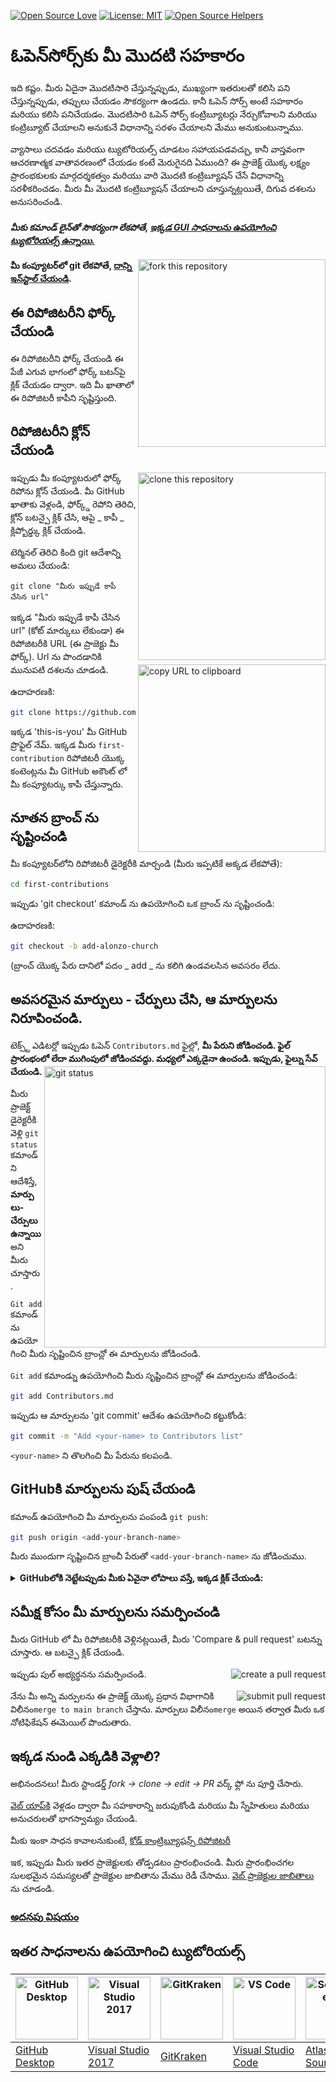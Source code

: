 [![Open Source Love](https://badges.frapsoft.com/os/v1/open-source.svg?v=103)](https://github.com/ellerbrock/open-source-badges/)
[![License: MIT](https://img.shields.io/badge/License-MIT-green.svg)](https://opensource.org/licenses/MIT)
[![Open Source Helpers](https://www.codetriage.com/roshanjossey/first-contributions/badges/users.svg)](https://www.codetriage.com/roshanjossey/first-contributions)

# ఓపెన్‌సోర్స్‌కు మీ మొదటి సహకారం

ఇది కష్టం. మీరు ఏదైనా మొదటిసారి చేస్తున్నప్పుడు, ముఖ్యంగా ఇతరులతో కలిసి పని చేస్తున్నప్పుడు, తప్పులు చేయడం సౌకర్యంగా ఉండదు. కానీ ఓపెన్ సోర్స్ అంటే సహకారం మరియు కలిసి పనిచేయడం. మొదటిసారి ఓపెన్ సోర్స్ కంట్రిబ్యూటర్లు నేర్చుకోవాలని మరియు కంట్రిబ్యూట్ చేయాలని అనుకునే విధానాన్ని సరళం చేయాలని మేము అనుకుంటున్నాము.

వ్యాసాలు చదవడం మరియు ట్యుటోరియల్స్ చూడటం సహాయపడవచ్చు, కానీ వాస్తవంగా ఆచరణాత్మక వాతావరణంలో చేయడం కంటే మెరుగైనది ఏముంది? ఈ ప్రాజెక్ట్ యొక్క లక్ష్యం ప్రారంభకులకు మార్గదర్శకత్వం మరియు వారి మొదటి కంట్రిబ్యూషన్ చేసే విధానాన్ని సరళీకరించడం. మీరు మీ మొదటి కంట్రిబ్యూషన్ చేయాలని చూస్తున్నట్లయితే, దిగువ దశలను అనుసరించండి.

#### _మీకు కమాండ్ లైన్‌తో సౌకర్యంగా లేకపోతే, [ఇక్కడ GUI సాధనాలను ఉపయోగించి ట్యుటోరియల్స్ ఉన్నాయి.](#ఇతర-సాధనాలను-ఉపయోగించి-ట్యుటోరియల్స్)_

<img align="right" width="300" src="https://firstcontributions.github.io/assets/Readme/fork.png" alt="fork this repository" />

#### మీ కంప్యూటర్‌లో git లేకపోతే, [దాన్ని ఇన్‌స్టాల్ చేయండి](https://docs.github.com/en/get-started/quickstart/set-up-git).

## ఈ రిపోజిటరీని ఫోర్క్ చేయండి

ఈ రిపోజిటరీని ఫోర్క్ చేయండి ఈ పేజీ ఎగువ భాగంలో ఫోర్క్ బటన్‌పై క్లిక్ చేయడం ద్వారా.
ఇది మీ ఖాతాలో ఈ రిపోజిటరీ కాపీని సృష్టిస్తుంది.

## రిపోజిటరీని క్లోన్ చేయండి

<img align="right" width="300" src="https://firstcontributions.github.io/assets/Readme/clone.png" alt="clone this repository" />

ఇప్పుడు మీ కంప్యూటరులో ఫోర్క్ రిపోను క్లోన్ చేయండి. మీ GitHub ఖాతాకు వెళ్లండి, ఫోర్క్డ్ రెపోని తెరిచి, క్లోన్ బటన్పై క్లిక్ చేసి, ఆపై _ కాపీ _ క్లిప్బోర్డ్కు క్లిక్ చేయండి.

టెర్మినల్ తెరిచి కింది git ఆదేశాన్ని అమలు చేయండి:

```
git clone "మీరు ఇప్పుడే కాపీ చేసిన url"
```

ఇక్కడ "మీరు ఇప్పుడే కాపీ చేసిన url" (కోట్ మార్కులు లేకుండా) ఈ రిపోజిటరీకి URL (ఈ ప్రాజెక్టు మీ ఫోర్క్). Url ను పొందడానికి మునుపటి దశలను చూడండి.
<img align="right" width="300" src="https://firstcontributions.github.io/assets/Readme/copy-to-clipboard.png" alt="copy URL to clipboard" />

ఉదాహరణకి:

```bash
git clone https://github.com/this-is-you/first-contributions.git
```

ఇక్కడ 'this-is-you' మీ GitHub ప్రొఫైల్ నేమ్. ఇక్కడ మీరు `first-contribution` రిపోజిటరీ యొక్క కంటెంట్లను మీ GitHub అకౌంట్ లో మీ కంప్యూటర్కు కాపీ చేస్తున్నారు.

## నూతన బ్రాంచ్ ను సృష్టించండి

మీ కంప్యూటర్‌లోని రిపోజిటరీ డైరెక్టరీకి మార్చండి (మీరు ఇప్పటికే అక్కడ లేకపోతే):

```bash
cd first-contributions
```

ఇప్పుడు 'git checkout' కమాండ్ ను ఉపయోగించి ఒక బ్రాంచ్ ను సృష్టించండి:

ఉదాహరణకి:

```bash
git checkout -b add-alonzo-church
```

(బ్రాంచ్ యొక్క పేరు దానిలో పదం _ add _ ను కలిగి ఉండవలసిన అవసరం లేదు.

## అవసరమైన మార్పులు - చేర్పులు చేసి, ఆ మార్పులను నిరూపించండి.

టెక్స్ట్ ఎడిటర్లో ఇప్పుడు ఓపెన్ `Contributors.md` ఫైల్లో, **మీ పేరుని జోడించండి. ఫైల్ ప్రారంభంలో లేదా ముగింపులో జోడించవద్దు. మధ్యలో ఎక్కడైనా ఉంచండి. ఇప్పుడు, ఫైల్ను సేవ్ చేయండి.**
<img align="right" width="450" src="https://firstcontributions.github.io/assets/Readme/git-status.png" alt="git status" />

మీరు ప్రాజెక్ట్ డైరెక్టరీకి వెళ్లి `git status` కమాండ్ ని ఆదేశిస్తే, **మార్పులు-చేర్పులు ఉన్నాయి** అని మీరు చూస్తారు.

`Git add ` కమాండ్ ను ఉపయోగించి మీరు సృష్టించిన బ్రాంచ్లో ఈ మార్పులను జోడించండి.

`Git add` కమాండ్ను ఉపయోగించి మీరు సృష్టించిన బ్రాంచ్లో ఈ మార్పులను జోడించండి:

```bash
git add Contributors.md
```

ఇప్పుడు ఆ మార్పులను 'git commit' ఆదేశం ఉపయోగించి కట్టుకోండి:

```bash
git commit -m "Add <your-name> to Contributors list"
```

`<your-name>` ని తొలగించి మీ పేరును కలపండి.

## GitHubకి మార్పులను పుష్ చేయండి

కమాండ్ ఉపయోగించి మీ మార్పులను పంపండి `git push`:

```bash
git push origin <add-your-branch-name>
```

మీరు ముందుగా సృష్టించిన బ్రాంచీ పేరుతో `<add-your-branch-name>` ను జోడించుము.

<details>
<summary> <strong>GitHubలోకి  నెట్టేటప్పుడు మీకు ఏవైనా లోపాలు వస్తే, ఇక్కడ క్లిక్ చేయండి:</strong> </summary>

- ### ప్రమాణీకరణ లోపం
     <pre>remote: Support for password authentication was removed on August 13, 2021. Please use a personal access token instead.
  remote: Please see https://github.blog/2020-12-15-token-authentication-requirements-for-git-operations/ for more information.
  fatal: Authentication failed for 'https://github.com/<your-username>/first-contributions.git/'</pre>
  మీ ఖాతాకు SSH కీని రూపొందించడం మరియు కాన్ఫిగర్ చేయడంపై [GitHub's tutorial](https://docs.github.com/en/authentication/connecting-to-github-with-ssh/adding-a-new-ssh-key-to-your-github-account) వెళ్లండి.

</details>

## సమీక్ష కోసం మీ మార్పులను సమర్పించండి

మీరు GitHub లో మీ రిపోజిటరీకి వెళ్లినట్లయితే, మీరు 'Compare & pull request' బటన్ను చూస్తారు. ఆ బటన్పై క్లిక్ చేయండి.

<img style="float: right;" src="https://firstcontributions.github.io/assets/Readme/compare-and-pull.png" alt="create a pull request" />

ఇప్పుడు పుల్ అభ్యర్థనను సమర్పించండి.

<img style="float: right;" src="https://firstcontributions.github.io/assets/Readme/submit-pull-request.png" alt="submit pull request" />

నేను మీ అన్ని మర్పులను ఈ ప్రాజెక్ట్ యొక్క ప్రధాన విభాగానికి విలీనం`merge to main branch` చేస్తాను.
మార్పులు విలీనం`merge` అయిన తర్వాత మీరు ఒక నోటిఫికేషన్ ఈమెయిల్ పొందుతారు.

## ఇక్కడ నుండి ఎక్కడికి వెళ్లాలి?

అభినందనలు! మీరు స్టాండర్డ్ _fork -> clone -> edit -> PR_ వర్క్ ఫ్లో ను పూర్తి చేసారు.

[వెబ్ యాప్‌కి](https://firstcontributions.github.io/#social-share) వెళ్లడం ద్వారా మీ సహకారాన్ని జరుపుకోండి మరియు మీ స్నేహితులు మరియు అనుచరులతో భాగస్వామ్యం చేయండి.

మీకు ఇంకా సాధన కావాలనుకుంటే, [కోడ్ కాంట్రిబ్యూషన్స్ రిపోజిటరీ](https://github.com/roshanjossey/code-contributions)

ఇక, ఇప్పుడు మీరు ఇతర ప్రాజెక్టులకు తోడ్పడటం ప్రారంభించండి. మీరు ప్రారంభించగల సులభమైన సమస్యలతో ప్రాజెక్టుల జాబితాను మేము రెడీ చేసాము. [వెబ్ ప్రాజెక్టుల జాబితాలు](https://firstcontributions.github.io/#project-list) ను చూడండి.

### [అదనపు విషయం](../additional-material/git_workflow_scenarios/additional-material.md)

## ఇతర సాధనాలను ఉపయోగించి ట్యుటోరియల్స్

| <a href="../gui-tool-tutorials/github-desktop-tutorial.md"><img alt="GitHub Desktop" src="https://desktop.github.com/images/desktop-icon.svg" width="100"></a> | <a href="../gui-tool-tutorials/github-windows-vs2017-tutorial.md"><img alt="Visual Studio 2017" src="https://upload.wikimedia.org/wikipedia/commons/c/cd/Visual_Studio_2017_Logo.svg" width="100"></a> | <a href="../gui-tool-tutorials/gitkraken-tutorial.md"><img alt="GitKraken" src="https://firstcontributions.github.io/assets/gui-tool-tutorials/gitkraken-tutorial/gk-icon.png" width="100"></a> | <a href="../gui-tool-tutorials/github-windows-vs-code-tutorial.md"><img alt="VS Code" src="https://upload.wikimedia.org/wikipedia/commons/1/1c/Visual_Studio_Code_1.35_icon.png" width=100></a> | <a href="../gui-tool-tutorials/sourcetree-macos-tutorial.md"><img alt="Sourcetree App" src="https://wac-cdn.atlassian.com/dam/jcr:81b15cde-be2e-4f4a-8af7-9436f4a1b431/Sourcetree-icon-blue.svg" width=100></a> | <a href="../gui-tool-tutorials/github-windows-intellij-tutorial.md"><img alt="IntelliJ IDEA" src="https://upload.wikimedia.org/wikipedia/commons/thumb/9/9c/IntelliJ_IDEA_Icon.svg/512px-IntelliJ_IDEA_Icon.svg.png" width=100></a> |
| -------------------------------------------------------------------------------------------------------------------------------------------------------------- | ------------------------------------------------------------------------------------------------------------------------------------------------------------------------------------------------------ | ----------------------------------------------------------------------------------------------------------------------------------------------------------------------------------------------- | ----------------------------------------------------------------------------------------------------------------------------------------------------------------------------------------------- | --------------------------------------------------------------------------------------------------------------------------------------------------------------------------------------------------------------- | ----------------------------------------------------------------------------------------------------------------------------------------------------------------------------------------------------------------------------------- |
| [GitHub Desktop](../gui-tool-tutorials/github-desktop-tutorial.md)                                                                                             | [Visual Studio 2017](../gui-tool-tutorials/github-windows-vs2017-tutorial.md)                                                                                                                          | [GitKraken](../gui-tool-tutorials/gitkraken-tutorial.md)                                                                                                                                        | [Visual Studio Code](../gui-tool-tutorials/github-windows-vs-code-tutorial.md)                                                                                                                  | [Atlassian Sourcetree](../gui-tool-tutorials/sourcetree-macos-tutorial.md)                                                                                                                                      | [IntelliJ IDEA](../gui-tool-tutorials/github-windows-intellij-tutorial.md)                                                                                                                                                          |
